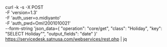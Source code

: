 curl -k -s -X POST \
  -F 'version=1.3' \
  -F 'auth_user=o.midiyanto' \
  -F 'auth_pwd=Omi!2001010021' \
  --form-string 'json_data={
    "operation": "core/get",
    "class": "Holiday",
    "key": "SELECT Holiday"",
    "output_fields": "date"
  }' \
  https://servicedesk.satnusa.com/webservices/rest.php | jq